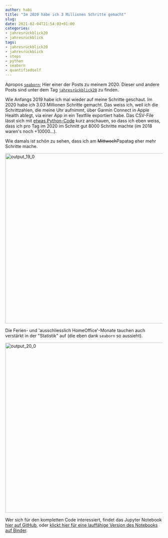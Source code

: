 ```yaml
---
author: habi
title: "Im 2020 habe ich 3 Millionen Schritte gemacht"
slug: 
date: 2021-02-04T21:54:03+01:00
categories:
- jahresrückblick20
- jahresrückblick
tags:
- jahresrückblick20
- jahresrückblick
- steps
- python
- seaborn
- quantifiedself
---
```


Apropos [`seaborn`](https://habi.gna.ch/2021/02/04/recommended-readings-vom-januar-2021/); Hier einer der Posts zu meinem 2020.
Dieser und andere Posts sind unter dem Tag [`jahresrückblick20`](https://habi.gna.ch/tag/jahresruckblick20) zu finden.

Wie Anfangs 2019 habe ich mal wieder auf meine Schritte geschaut.
Im 2020 habe ich 3.03 Millionen Schritte gemacht.
Das weiss ich, weil ich die Schrittzahlen, die meine Uhr aufnimmt, über Garmin Connect in Apple Health ablegt, via einer App in ein Textfile exportiert habe.
Das CSV-File lässt sich mit [etwas Python-Code](https://github.com/habi/steps) kurz anschauen, so dass ich eben weiss, dass ich pro Tag im 2020 im Schnitt gut 8000 Schritte machte (im 2018 waren's noch +10000...).

Wie damals ist schön zu sehen, dass ich am <del>Mittwoch</del>Papatag eher mehr Schritte mache. 

<img src="https://habi.gna.ch/wp-content/uploads/2021/02/output_19_0.png" alt="output_19_0" width="955" height="544" class="alignnone size-full wp-image-6124"/>

Die Ferien- und 'ausschliesslich HomeOffice'-Monate tauchen auch verstärkt in der "Statistik" auf (die eben dank `seaborn` so aussieht).

<img src="https://habi.gna.ch/wp-content/uploads/2021/02/output_20_0.png" alt="output_20_0" width="955" height="544" class="alignnone size-full wp-image-6125"/>

Wer sich für den kompletten Code interessiert, findet das Jupyter Notebook [hier auf GitHub](https://github.com/habi/steps), oder [klickt hier für eine lauffähige Version des Notebooks auf Binder](https://mybinder.org/v2/gh/habi/steps/master).